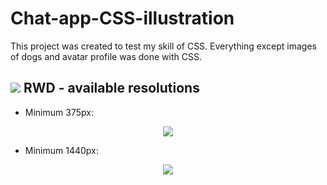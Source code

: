 # Chat-app-CSS-illustration


This project was created to test my skill of CSS. Everything except images of dogs and avatar profile was done with CSS.

## <img src="https://github.com/alexandresanlim/Badges4-README.md-Profile#-workspace-spec-"/> RWD - available resolutions
- Minimum 375px:

<p align="center"><img src="https://user-images.githubusercontent.com/62474258/188392586-a784f623-5ea4-4ac0-bc11-e6c3215514f8.gif"/></p>

- Minimum 1440px:
<p align="center"><img src="https://user-images.githubusercontent.com/62474258/188399274-4d30a067-3034-4d24-967a-ecdc5e9fe836.png"/></p>
